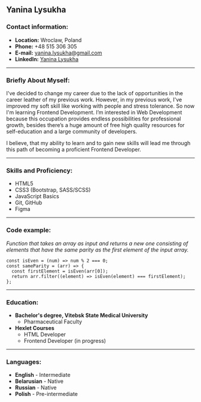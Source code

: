 ## Yanina Lysukha

### Contact information:

* **Location:** Wroclaw, Poland
* **Phone:** +48 515 306 305
* **E-mail:** yanina.lysukha@gmail.com
* **LinkedIn:** [Yanina Lysukha](https://www.linkedin.com/in/yanina-lysukha/)

**********

### Briefly About Myself:

I've decided to change my career due to the lack of opportunities in the career leather of my previous work. However, in my previous work, I've improved my soft skill like working with people and stress tolerance. So now I'm learning Frontend Development. I’m interested in Web Development because this occupation provides endless possibilities for professional growth, besides there’s a huge amount of free high quality resources for self-education and a large community of developers.

I believe, that my ability to learn and to gain new skills will lead me through this path of becoming a proficient Frontend Developer.

**********

### Skills and Proficiency:

* HTML5
* CSS3 (Bootstrap, SASS/SCSS)
* JavaScript Basics
* Git, GitHub
* Figma

*********

### Code example:

*Function that takes an array as input and returns a new one consisting of elements that have the same parity as the first element of the input array.*

```
const isEven = (num) => num % 2 === 0;
const sameParity = (arr) => {
  const firstElement = isEven(arr[0]);
  return arr.filter((element) => isEven(element) === firstElement);
};
```

*********

### Education:

* **Bachelor's degree, Vitebsk State Medical University**
  + Pharmaceutical Faculty
* **Hexlet Courses**
  + HTML Developer
  + Frontend Developer (in progress)

*********

### Languages:

* **English** - Intermediate
* **Belarusian** - Native
* **Russian** - Native
* **Polish** - Pre-intermediate

